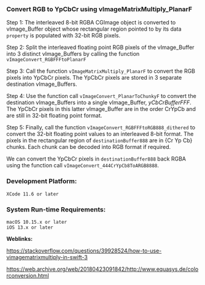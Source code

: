 ### Convert RGB to YpCbCr using vImageMatrixMultiply_PlanarF

Step 1: The interleaved 8-bit RGBA CGImage object is converted to vImage_Buffer object whose rectangular region pointed to by its data `property` is populated with 32-bit RGB pixels.


Step 2: Split the interleaved floating point RGB pixels of the vImage_Buffer into 3 distinct vImage_Buffers by calling the function `vImageConvert_RGBFFFtoPlanarF`

Step 3: Call the function `vImageMatrixMultiply_PlanarF` to convert the RGB pixels into YpCbCr pixels. The YpCbCr pixels are stored in 3 separate destination vImage_Buffers.

Step 4: Use the function call `vImageConvert_PlanarToChunkyF` to convert the destination  vImage_Buffers into a single vImage_Buffer, *yCbCrBufferFFF*. The YpCbCr pixels in this latter vImage_Buffer are in the order CrYpCb and are still in 32-bit floating point format.

Step 5: Finally, call the function `vImageConvert_RGBFFFtoRGB888_dithered` to convert the 32-bit floating point values to an interleaved 8-bit format. The pixels in the rectangular region of `destinationBuffer888` are  in {Cr Yp Cb} chunks. Each chunk can be decoded into RGB format if required.

We can convert the YpCbCr pixels in `destinationBuffer888` back RGBA using the function call `vImageConvert_444CrYpCb8ToARGB8888`.


### Development Platform:

    XCode 11.6 or later

### System Run-time Requirements:

    macOS 10.15.x or later
    iOS 13.x or later



**Weblinks:**

https://stackoverflow.com/questions/39928524/how-to-use-vimagematrixmultiply-in-swift-3

https://web.archive.org/web/20180423091842/http://www.equasys.de/colorconversion.html


